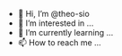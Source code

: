 - 👋 Hi, I’m @theo-sio
- 👀 I’m interested in ...
- 🌱 I’m currently learning ...
- 📫 How to reach me ...

<!---
theo-sio/theo-sio is a ✨ special ✨ repository because its `README.md` (this file) appears on your GitHub profile.
You can click the Preview link to take a look at your changes.
--->
